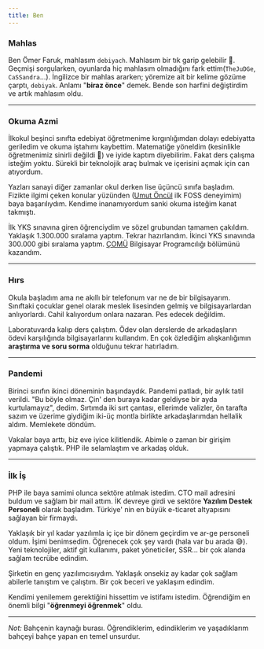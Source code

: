 ```yaml
---
title: Ben
---
```


### Mahlas 
Ben Ömer Faruk, mahlasım `debiyach`. Mahlasım bir tık garip gelebilir 🙂. Geçmişi sorgularken, oyunlarda hiç mahlasım olmadığını fark ettim(`TheJuDGe`, `CaSSandra`...). İngilizce bir mahlas ararken; yöremize ait bir kelime gözüme çarptı, `debiyak`. Anlamı "**biraz önce**" demek. Bende son harfini değiştirdim ve artık mahlasım oldu.

---

### Okuma Azmi
İlkokul beşinci sınıfta edebiyat öğretmenime kırgınlığımdan dolayı edebiyatta geriledim ve okuma iştahımı kaybettim. Matematiğe yöneldim (kesinlikle öğretmenimiz sinirli değildi 🥲) ve iyide kaptım diyebilirim. Fakat ders çalışma isteğim yoktu. Sürekli bir teknolojik araç bulmak ve içerisini açmak için can atıyordum.

Yazları sanayi diğer zamanlar okul derken lise üçüncü sınıfa başladım. Fizikte ilgimi çeken konular yüzünden ([Umut Öncül](https://www.youtube.com/watch?v=NJcaDoPYSZA) ilk FOSS deneyimim) baya başarılıydım. Kendime inanamıyordum sanki okuma isteğim kanat takmıştı. 

İlk YKS sınavına giren öğrenciydim ve sözel grubundan tamamen çakıldım. Yaklaşık 1.300.000 sıralama yaptım. Tekrar hazırlandım. İkinci YKS sınavında 300.000 gibi sıralama yaptım. [ÇOMÜ](https://www.comu.edu.tr/) Bilgisayar Programcılığı bölümünü kazandım.

---

### Hırs
Okula başladım ama ne akıllı bir telefonum var ne de bir bilgisayarım. Sınıftaki çocuklar genel olarak meslek lisesinden gelmiş ve bilgisayarlardan anlıyorlardı. Cahil kalıyordum onlara nazaran. Pes edecek değildim. 

Laboratuvarda kalıp ders çalıştım. Ödev olan derslerde de arkadaşların ödevi karşılığında bilgisayarlarını kullandım. En çok özlediğim alışkanlığımın **araştırma ve soru sorma** olduğunu tekrar hatırladım. 

---

### Pandemi
Birinci sınıfın ikinci döneminin başındaydık. Pandemi patladı, bir aylık tatil verildi. "Bu böyle olmaz. Çin' den buraya kadar geldiyse bir ayda kurtulamayız", dedim. Sırtımda iki sırt çantası, ellerimde valizler, ön tarafta sazım ve üzerime giydiğim iki-üç montla birlikte arkadaşlarımdan hellalik aldım. Memlekete döndüm. 

Vakalar baya arttı, biz eve iyice kilitlendik. Abimle o zaman bir girişim yapmaya çalıştık. PHP ile selamlaştım ve arkadaş olduk. 

---

### İlk İş
PHP ile baya samimi olunca sektöre atılmak istedim. CTO mail adresini buldum ve sağlam bir mail attım. İK devreye girdi ve sektöre **Yazılım Destek Personeli** olarak başladım. Türkiye' nin en büyük e-ticaret altyapısını sağlayan bir firmaydı. 

Yaklaşık bir yıl kadar yazılımla iç içe bir dönem geçirdim ve ar-ge personeli oldum. İşimi benimsedim. Öğrenecek çok şey vardı (hala var bu arada 😅). Yeni teknolojiler, aktif git kullanımı, paket yöneticiler, SSR... bir çok alanda sağlam tecrübe edindim.

Şirketin en genç yazılımcısıydım. Yaklaşık onsekiz ay kadar çok sağlam abilerle tanıştım ve çalıştım. Bir çok beceri ve yaklaşım edindim. 

Kendimi yenilemem gerektiğini hissettim ve istifamı istedim. Öğrendiğim en önemli bilgi "**öğrenmeyi öğrenmek**" oldu.


---

_Not:_ Bahçenin kaynağı burası. Öğrendiklerim, edindiklerim ve yaşadıklarım bahçeyi bahçe yapan en temel unsurdur.